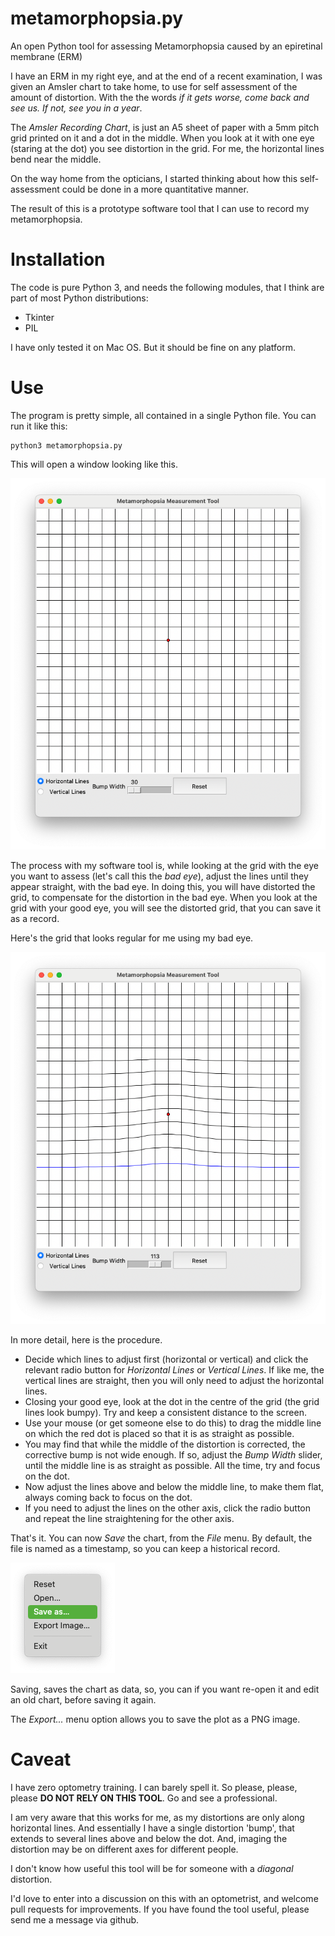 # metamorphopsia.py

An open Python tool for assessing Metamorphopsia caused by an epiretinal membrane (ERM)

I have an ERM in my right eye, and at the end of a recent examination, I was given an Amsler chart to take home, to use for self assessment of the amount of distortion. With the the words *if it gets worse, come back and see us. If not, see you in a year*.

The *Amsler Recording Chart*, is just an A5 sheet of paper with a 5mm pitch grid printed on it and a dot in the middle. When you look at it with one eye (staring at the dot) you see distortion in the grid. For me, the horizontal lines bend near the middle.

On the way home from the opticians, I started thinking about how this self-assessment could be done in a more quantitative manner.

The result of this is a prototype software tool that I can use to record my metamorphopsia. 

# Installation

The code is pure Python 3, and needs the following modules, that I think are part of most Python distributions:

* Tkinter
* PIL

I have only tested it on Mac OS. But it should be fine on any platform.

# Use

The program is pretty simple, all contained in a single Python file. You can run it like this:

```
python3 metamorphopsia.py
```

This will open a window looking like this.

![The undistorted grid](figs/fig1.png)

The process with my software tool is, while looking at the grid with the eye you want to assess (let's call this the *bad eye*), adjust the lines until they appear straight, with the bad eye. In doing this, you will have distorted the grid, to compensate for the distortion in the bad eye. When you look at the grid with your good eye, you will see the distorted grid, that you can save it as a record.

Here's the grid that looks regular for me using my bad eye.

![Simon's right eye distortion](figs/fig2.png)

In more detail, here is the procedure.
* Decide which lines to adjust first (horizontal or vertical) and click the relevant radio button for *Horizontal Lines* or *Vertical Lines*. If like me, the vertical lines are straight, then you will only need to adjust the horizontal lines.
* Closing your good eye, look at the dot in the centre of the grid (the grid lines look bumpy). Try and keep a consistent distance to the screen.
* Use your mouse (or get someone else to do this) to drag the middle line on which the red dot is placed so that it is as straight as possible.
* You may find that while the middle of the distortion is corrected, the corrective bump is not wide enough. If so, adjust the *Bump Width* slider, until the middle line is as straight as possible. All the time, try and focus on the dot.
* Now adjust the lines above and below the middle line, to make them flat, always coming back to focus on the dot.
* If you need to adjust the lines on the other axis, click the radio button and repeat the line straightening for the other axis.

That's it. You can now *Save* the chart, from the *File* menu. By default, the file is named as a timestamp, so you can keep a historical record.

![Menu](figs/fig3.png)

Saving, saves the chart as data, so, you can if you want re-open it and edit an old chart, before saving it again. 

The *Export...* menu option allows you to save the plot as a PNG image.

# Caveat

I have zero optometry training. I can barely spell it. So please, please, please **DO NOT RELY ON THIS TOOL**. Go and see a professional.

I am very aware that this works for me, as my distortions are only along horizontal lines. And essentially I have a single distortion 'bump', that extends to several lines above and below the dot. And, imaging the distortion may be on different axes for different people.

I don't know how useful this tool will be for someone with a *diagonal* distortion.

I'd love to enter into a discussion on this with an optometrist, and welcome pull requests for improvements. If you have found the tool useful, please send me a message via github.

